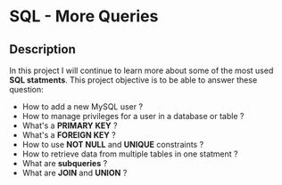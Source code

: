 # SQL - More Queries
## Description
In this project I will continue to learn more about some of
the most used **SQL statments**. This project objective is to
be able to answer these question:
* How to add a new MySQL user ?
* How to manage privileges for a user in a database or table ?
* What's a **PRIMARY KEY** ?
* What's a **FOREIGN KEY** ?
* How to use **NOT NULL** and **UNIQUE** constraints ?
* How to retrieve data from multiple tables in one statment ?
* What are **subqueries** ?
* What are **JOIN** and **UNION** ?
